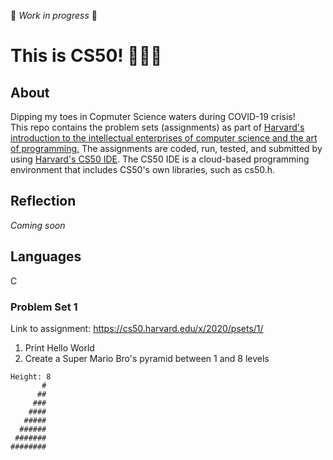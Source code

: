 🔧 _Work in progress_ 🔧

# This is CS50! 👩🏽‍💻

## About

Dipping my toes in Copmuter Science waters during COVID-19 crisis!  
This repo contains the problem sets (assignments) as part of [Harvard's introduction to the intellectual enterprises of computer science and the art of programming.](https://online-learning.harvard.edu/course/cs50-introduction-computer-science/) The assignments are coded, run, tested, and submitted by using [Harvard's CS50 IDE](https://ide.cs50.io/). The CS50 IDE is a cloud-based programming environment that includes CS50's own libraries, such as cs50.h.

## Reflection

_Coming soon_

## Languages

C

### Problem Set 1

Link to assignment: https://cs50.harvard.edu/x/2020/psets/1/

1. Print Hello World
2. Create a Super Mario Bro's pyramid between 1 and 8 levels

```
Height: 8
       #
      ##
     ###
    ####
   #####
  ######
 #######
########
```
